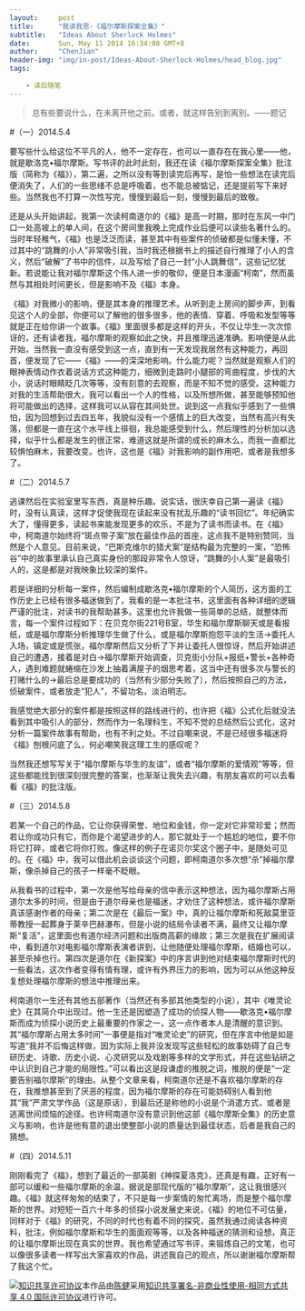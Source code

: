```yaml
---
layout:     post
title:      "我读我思-《福尔摩斯探案全集》"
subtitle:   "Ideas About Sherlock Holmes"
date:       Sun, May 11 2014 16:34:08 GMT+8
author:     "ChenJian"
header-img: "img/in-post/Ideas-About-Sherlock-Holmes/head_blog.jpg"
tags:
    
    - 读后随笔
---
```



> 总有些要说什么，在未离开他之前。或者，就这样告别到离别。——题记

#（一）2014.5.4

要写些什么给这位不平凡的人，他不一定存在，也可以一直存在在我心里——他，就是歇洛克•福尔摩斯。写书评的此时此刻，我还在读《福尔摩斯探案全集》批注版（简称为《福》），第二遍，之所以没有等到读完后再写，是怕一些想法在读完后便消失了，人们的一些思绪不总是呼吸着，也不能总被惦记，还是提前写下来好些。当然我也不打算一次性写完，慢慢到最后一刻，慢慢到最后的致敬。

还是从头开始讲起，我第一次读柯南道尔的《福》是高一时期，那时在东风一中门口一处高坡上的单人间，在这个房间里我晚上完成作业后便可以读些名著什么的。当时年轻稚气，《福》也是泛泛而读，甚至其中有些案件的侦破都是似懂未懂，不过其中的“跳舞的小人”非常吸引我，当时我还根据书上的描述自行推理了小人的含义，然后“破解”了书中的信件，以及写给了自己一封“小人跳舞信”，这些记忆犹新。若说能让我对福尔摩斯这个伟人进一步的敬仰，便是日本漫画“柯南”，然而虽然与其相处时间更长，但是影响不及《福》本身。

《福》对我微小的影响，便是其本身的推理艺术。从听到走上房间的脚步声，到看见这个人的全部，你便可以了解他的很多很多，他的表情、穿着、呼吸和发型等等就是正在给你讲一个故事。《福》里面很多都是这样的开头，不仅让华生一次次惊讶的，还有读者我，福尔摩斯的观察如此之快，并且推理迅速准确。影响便是从此开始，当然我一直没有感受到这一点，直到有一天发现我居然有这种能力，再回首，便发现了它——《福》——的深深地影响。什么能力呢？当然就是观察人们的眼神表情动作衣着说话方式这种能力，细微到走路时小腿部的弯曲程度，步伐的大小，说话时眼睛眨几次等等，没有刻意的去观察，而是不知不觉的感受。这种能力对我的生活帮助很大，我可以看出一个人的性格，以及所想所做，甚至能够预知他将可能做出的选择，这样我可以从容在其间处世。说到这一点我似乎感到了一些惧怕，因为回想到过去四五年，我貌似没有一个感情上的巨大改变，当然有高兴有失落，但都是一直在这个水平线上徘徊，我总能感受到什么，然后理性的分析加以选择，似乎什么都是发生的很正常，难道这就是所谓的成长的麻木么，而我一直都比较惧怕麻木，我要改变。也许，这也是《福》对我影响的副作用吧，或者是我想多了。


#（二）2014.5.7

逃课然后在实验室里写东西，真是种乐趣。说实话，很庆幸自己第一遍读《福》时，没有认真读，这样才促使我现在读起来没有扰乱乐趣的“读书回忆”。年纪确实大了，懂得更多，读起书来能发现更多的欢乐，不是为了读书而读书。在《福》中，柯南道尔始终将“斑点带子案”放在最佳作品的首座，这点我不是特别赞同，当然是个人意见。目前来说，“巴斯克维尔的猎犬案”是结构最为完整的一案，“恐怖谷”中的故事里承认自己真实身份的那段非常令人惊讶，“跳舞的小人案”是最吸引人的，这是都是对我映象比较深的案件。

若是详细的分析每一案件，然后编制成歇洛克•福尔摩斯的个人简历，这方面的工作历史上已经有很多福迷做到了，我看的是一本批注书，这里面有各种详细的逻辑严谨的批注，对读书的我帮助甚多。这里也允许我做一些简单的总结，就整体而言，每一个案件过程如下：在贝克尔街221号B室，华生和福尔摩斯聊天或是看报纸，或是福尔摩斯分析推理华生做了什么，或是福尔摩斯抱怨平淡的生活→委托人入场，镇定或是慌张，福尔摩斯然后又分析了下并让委托人很惊讶，然后开始讲述自己的遭遇，接着是对白→福尔摩斯开始调查，贝克街小分队+报纸+警长+各种奇人，遇到难题就蜷缩在沙发上抽着满屋子的烟思考着，这当中还有很多次与警长的打赌什么的→最后总是要成功的（当然有少部分失败了），然后按照自己的方法，侦破案件，或者放走“犯人”，不留功名，淡泊明志。

我感觉绝大部分的案件都是按照这样的路线进行的，也许把《福》公式化后就没法看到其中吸引人的部分，然而作为一名理科生，不知不觉的总结然后公式化，这对分析一篇案件故事有帮助，也有不利之处。不过自嘲来说，不是已经很多福迷将《福》刨根问底了么，何必嘲笑我这理工生的感叹呢？

当然我还想写写关于“福尔摩斯与华生的友谊”，或者“福尔摩斯的爱情观”等等，但这些都能找到很深刻很完整的答案，也渐渐让我失去兴趣，有朋友喜欢的可以去看看《福》的批注版。


#（三）2014.5.8

若某一个自己的作品，它让你获得荣誉、地位和金钱，你一定对它非常珍爱；然而若让你成功只有它，而你是个渴望进步的人，那它就处于一个尴尬的地位，要不你将它打碎，或者它将你打败。像这样的例子在诺贝尔奖这个圈子中，是随处可见的。在《福》中，我可以借此机会谈谈这个问题，即柯南道尔多次想“杀”掉福尔摩斯，像杀掉自己的孩子一样毫不眨眼。

从我看书的过程中，第一次是他写给母亲的信中表示这种想法，因为福尔摩斯占用道尔太多的时间，但是由于道尔母亲也是福迷，才劝住了这种想法，或许福尔摩斯真该感谢作者的母亲；第二次是在《最后一案》中，真的让福尔摩斯和死敌莫里亚蒂教授一起葬身于莱辛巴赫瀑布，但是小说的结局令读者不满，最终又让福尔摩斯“复活”，这里面也有道尔经济问题和出版商高薪的缘故；第三次是我在扩展阅读中，看到道尔对电影福尔摩斯表演者讲到，让他随便处理福尔摩斯，结婚也可以，甚至杀掉也行。第四次是道尔在《新探案》中的序言讲到他对结束福尔摩斯时代的一些看法，这次作者变得有情有理，或许有外界压力的影响，因为可以从他这种反复想处理福尔摩斯的想法中推理出来。

柯南道尔一生还有其他五部著作（当然还有多部其他类型的小说），其中《唯灵论史》在其简介中出现过。他一生还是因塑造了成功的侦探人物——歇洛克•福尔摩斯而成为侦探小说历史上最重要的作家之一，这一点作者本人是清醒的意识到。其“福尔摩斯占用太多时间”一事便是指对“唯灵论史”的研究，但在序言中他是如是写道“我并不后悔这样做，因为实际上我并没发现写这些轻松的故事妨碍了自己专研历史、诗歌、历史小说、心灵研究以及戏剧等多样的文学形式，并在这些钻研之中认识到自己才能的局限性。”可以看出这是段谦虚的推脱之词，推脱的便是“一定要告别福尔摩斯”的理由。从整个文章来看，柯南道尔还是不喜欢福尔摩斯的存在，我推想甚至到了厌恶的程度，因为福尔摩斯的存在可能妨碍别人看到他其“我”严肃文学作品（这是原话），到最后还是称他的小说是个消遣方式，或者是逃离世间烦恼的途径。也许柯南道尔没有意识到他这部《福尔摩斯全集》的历史意义与影响，也许是他有意的退出使整部小说的质量达到最佳状态，后者是我自己的猜想。

#（四）2014.5.11

刚刚看完了《福》，想到了最近的一部英剧《神探夏洛克》，还真是有趣，正好有一部可以缓和一些福尔摩斯的余温，据说是部现代版的“福尔摩斯”，这让我很感兴趣。《福》就这样匆匆的结束了，不只是每一步案情的匆忙离场，而是整个福尔摩斯的世界。对短短一百六十年多的侦探小说发展史来说，《福》的地位不可估量，同样对于《福》的研究，不同的时代也有着不同的探究，虽然我通过阅读各种资料，批注，例如福尔摩斯和华生的面面观等等，以及各种福迷的猜测和设想，真正的让福尔摩斯出现在真实的世界。我也希望通过写书评，来锻炼自己的文笔，也可以像很多读者一样写出大家喜欢的作品，讲述我自己的观点，所以谢谢福尔摩斯帮了我这个忙。

<a rel="license" href="http://creativecommons.org/licenses/by-nc-sa/4.0/"><img alt="知识共享许可协议" style="border-width:0" src="https://i.creativecommons.org/l/by-nc-sa/4.0/88x31.png" /></a>本作品由<a xmlns:cc="http://creativecommons.org/ns#" href="https://o-my-chenjian.com/2014/05/11/Ideas-About-Sherlock-Holmes/" property="cc:attributionName" rel="cc:attributionURL">陈健</a>采用<a rel="license" href="http://creativecommons.org/licenses/by-nc-sa/4.0/">知识共享署名-非商业性使用-相同方式共享 4.0 国际许可协议</a>进行许可。